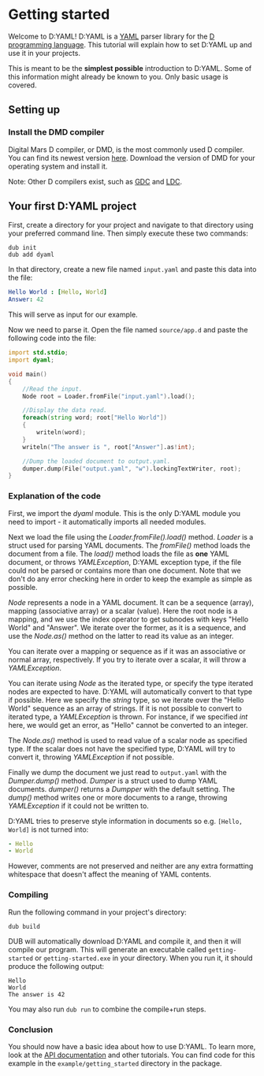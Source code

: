 # Getting started

Welcome to D:YAML\! D:YAML is a
[YAML](http://en.wikipedia.org/wiki/YAML) parser library for the [D
programming language](http://dlang.org). This tutorial will explain how
to set D:YAML up and use it in your projects.

This is meant to be the **simplest possible** introduction to D:YAML.
Some of this information might already be known to you. Only basic usage
is covered.

## Setting up

### Install the DMD compiler

Digital Mars D compiler, or DMD, is the most commonly used D compiler.
You can find its newest version [here](http://dlang.org/download.html).
Download the version of DMD for your operating system and install it.

Note: Other D compilers exist, such as [GDC](http://gdcproject.org/) and
[LDC](https://github.com/ldc-developers/ldc).

## Your first D:YAML project

First, create a directory for your project and navigate to that directory
using your preferred command line. Then simply execute these two commands:

    dub init
    dub add dyaml

In that directory, create a new file named `input.yaml` and paste this data
into the file:

```YAML
Hello World : [Hello, World]
Answer: 42
```

This will serve as input for our example.

Now we need to parse it. Open the file named `source/app.d` and paste the
following code into the file:

```D
import std.stdio;
import dyaml;

void main()
{
    //Read the input.
    Node root = Loader.fromFile("input.yaml").load();

    //Display the data read.
    foreach(string word; root["Hello World"])
    {
        writeln(word);
    }
    writeln("The answer is ", root["Answer"].as!int);

    //Dump the loaded document to output.yaml.
    dumper.dump(File("output.yaml", "w").lockingTextWriter, root);
}
```

### Explanation of the code

First, we import the *dyaml* module. This is the only D:YAML module
you need to import - it automatically imports all needed modules.

Next we load the file using the *Loader.fromFile().load()* method. *Loader* is a
struct used for parsing YAML documents. The *fromFile()* method loads the
document from a file. The *load()* method loads the
file as **one** YAML document, or throws *YAMLException*, D:YAML
exception type, if the file could not be parsed or contains more than
one document. Note that we don't do any error checking here in order to
keep the example as simple as possible.

*Node* represents a node in a YAML document. It can be a sequence
(array), mapping (associative array) or a scalar (value). Here the root
node is a mapping, and we use the index operator to get subnodes with
keys "Hello World" and "Answer". We iterate over the former, as it is a
sequence, and use the *Node.as()* method on the latter to read its value
as an integer.

You can iterate over a mapping or sequence as if it was an associative
or normal array, respectively. If you try to iterate over a scalar, it
will throw a *YAMLException*.

You can iterate using *Node* as the iterated type, or specify the type
iterated nodes are expected to have. D:YAML will automatically convert
to that type if possible. Here we specify the *string* type, so we
iterate over the "Hello World" sequence as an array of strings. If it is
not possible to convert to iterated type, a *YAMLException* is thrown.
For instance, if we specified *int* here, we would get an error, as
"Hello" cannot be converted to an integer.

The *Node.as()* method is used to read value of a scalar node as
specified type. If the scalar does not have the specified type, D:YAML
will try to convert it, throwing *YAMLException* if not possible.

Finally we dump the document we just read to `output.yaml` with the
*Dumper.dump()* method. *Dumper* is a struct used to dump YAML
documents. *dumper()* returns a *Dumpper* with the default setting.
The *dump()* method writes one or more documents to a range,
throwing *YAMLException* if it could not be written to.

D:YAML tries to preserve style information in documents so e.g. `[Hello,
World]` is not turned into:

```YAML
- Hello
- World
```

However, comments are not preserved and neither are any extra formatting
whitespace that doesn't affect the meaning of YAML contents.

### Compiling

Run the following command in your project's directory:

    dub build

DUB will automatically download D:YAML and compile it, and then it
will compile our program. This will generate an executable called
`getting-started` or `getting-started.exe` in your directory. When you
run it, it should produce the following output:

    Hello
    World
    The answer is 42

You may also run ```dub run``` to combine the compile+run steps.

### Conclusion

You should now have a basic idea about how to use D:YAML. To learn more,
look at the [API documentation](https://dyaml.dpldocs.info/dyaml.html) and other tutorials.
You can find code for this example in the `example/getting_started`
directory in the package.
